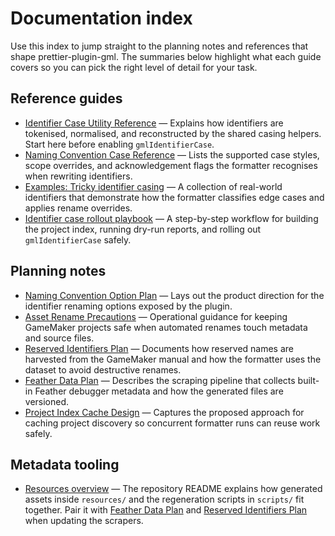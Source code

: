 # Documentation index

Use this index to jump straight to the planning notes and references that shape
prettier-plugin-gml. The summaries below highlight what each guide covers so you
can pick the right level of detail for your task.

## Reference guides

- [Identifier Case Utility Reference](identifier-case-reference.md) — Explains how
  identifiers are tokenised, normalised, and reconstructed by the shared
  casing helpers. Start here before enabling `gmlIdentifierCase`.
- [Naming Convention Case Reference](naming-convention-case-reference.md) — Lists
  the supported case styles, scope overrides, and acknowledgement flags the
  formatter recognises when rewriting identifiers.
- [Examples: Tricky identifier casing](examples/naming-convention/tricky-identifiers.md)
  — A collection of real-world identifiers that demonstrate how the formatter
  classifies edge cases and applies rename overrides.
- [Identifier case rollout playbook](identifier-case-rollout.md) — A step-by-step
  workflow for building the project index, running dry-run reports, and rolling
  out `gmlIdentifierCase` safely.

## Planning notes

- [Naming Convention Option Plan](naming-convention-option-plan.md) — Lays out the
  product direction for the identifier renaming options exposed by the plugin.
- [Asset Rename Precautions](asset-rename-precautions.md) — Operational guidance
  for keeping GameMaker projects safe when automated renames touch metadata and
  source files.
- [Reserved Identifiers Plan](reserved-identifiers-plan.md) — Documents how
  reserved names are harvested from the GameMaker manual and how the formatter
  uses the dataset to avoid destructive renames.
- [Feather Data Plan](feather-data-plan.md) — Describes the scraping pipeline that
  collects built-in Feather debugger metadata and how the generated files are
  versioned.
- [Project Index Cache Design](project-index-cache-design.md) — Captures the
  proposed approach for caching project discovery so concurrent formatter runs
  can reuse work safely.

## Metadata tooling

- [Resources overview](../README.md#architecture-overview) — The repository README
  explains how generated assets inside `resources/` and the regeneration scripts
  in `scripts/` fit together. Pair it with [Feather Data Plan](feather-data-plan.md)
  and [Reserved Identifiers Plan](reserved-identifiers-plan.md) when updating the
  scrapers.
